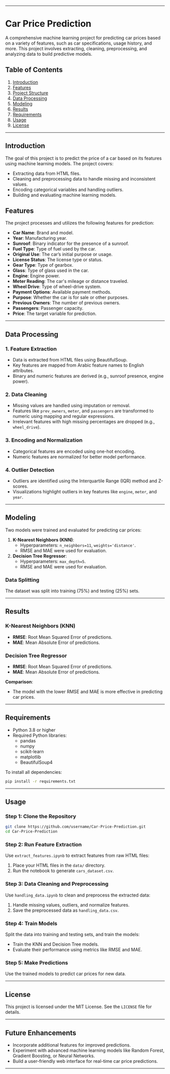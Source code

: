 
---

# Car Price Prediction

A comprehensive machine learning project for predicting car prices based on a variety of features, such as car specifications, usage history, and more. This project involves extracting, cleaning, preprocessing, and analyzing data to build predictive models.

## Table of Contents
1. [Introduction](#introduction)
2. [Features](#features)
3. [Project Structure](#project-structure)
4. [Data Processing](#data-processing)
5. [Modeling](#modeling)
6. [Results](#results)
7. [Requirements](#requirements)
8. [Usage](#usage)
9. [License](#license)

---

## Introduction

The goal of this project is to predict the price of a car based on its features using machine learning models. The project covers:
- Extracting data from HTML files.
- Cleaning and preprocessing data to handle missing and inconsistent values.
- Encoding categorical variables and handling outliers.
- Building and evaluating machine learning models.

## Features

The project processes and utilizes the following features for prediction:

- **Car Name**: Brand and model.
- **Year**: Manufacturing year.
- **Sunroof**: Binary indicator for the presence of a sunroof.
- **Fuel Type**: Type of fuel used by the car.
- **Original Use**: The car’s initial purpose or usage.
- **License Status**: The license type or status.
- **Gear Type**: Type of gearbox.
- **Glass**: Type of glass used in the car.
- **Engine**: Engine power.
- **Meter Reading**: The car's mileage or distance traveled.
- **Wheel Drive**: Type of wheel-drive system.
- **Payment Options**: Available payment methods.
- **Purpose**: Whether the car is for sale or other purposes.
- **Previous Owners**: The number of previous owners.
- **Passengers**: Passenger capacity.
- **Price**: The target variable for prediction.

---

## Data Processing

### 1. Feature Extraction
- Data is extracted from HTML files using BeautifulSoup.
- Key features are mapped from Arabic feature names to English attributes.
- Binary and numeric features are derived (e.g., sunroof presence, engine power).

### 2. Data Cleaning
- Missing values are handled using imputation or removal.
- Features like `prev_owners`, `meter`, and `passengers` are transformed to numeric using mapping and regular expressions.
- Irrelevant features with high missing percentages are dropped (e.g., `wheel_drive`).

### 3. Encoding and Normalization
- Categorical features are encoded using one-hot encoding.
- Numeric features are normalized for better model performance.

### 4. Outlier Detection
- Outliers are identified using the Interquartile Range (IQR) method and Z-scores.
- Visualizations highlight outliers in key features like `engine`, `meter`, and `year`.

---

## Modeling

Two models were trained and evaluated for predicting car prices:
1. **K-Nearest Neighbors (KNN)**:
   - Hyperparameters: `n_neighbors=11`, `weights='distance'`.
   - RMSE and MAE were used for evaluation.
2. **Decision Tree Regressor**:
   - Hyperparameters: `max_depth=5`.
   - RMSE and MAE were used for evaluation.

### Data Splitting
The dataset was split into training (75%) and testing (25%) sets.

---

## Results

### K-Nearest Neighbors (KNN)
- **RMSE**: Root Mean Squared Error of predictions.
- **MAE**: Mean Absolute Error of predictions.

### Decision Tree Regressor
- **RMSE**: Root Mean Squared Error of predictions.
- **MAE**: Mean Absolute Error of predictions.

**Comparison**:
- The model with the lower RMSE and MAE is more effective in predicting car prices.

---

## Requirements

- Python 3.8 or higher
- Required Python libraries:
  - pandas
  - numpy
  - scikit-learn
  - matplotlib
  - BeautifulSoup4

To install all dependencies:
```bash
pip install -r requirements.txt
```

---

## Usage

### Step 1: Clone the Repository
```bash
git clone https://github.com/username/Car-Price-Prediction.git
cd Car-Price-Prediction
```

### Step 2: Run Feature Extraction
Use `extract_features.ipynb` to extract features from raw HTML files:
1. Place your HTML files in the `data/` directory.
2. Run the notebook to generate `cars_dataset.csv`.

### Step 3: Data Cleaning and Preprocessing
Use `handling_data.ipynb` to clean and preprocess the extracted data:
1. Handle missing values, outliers, and normalize features.
2. Save the preprocessed data as `handling_data.csv`.

### Step 4: Train Models
Split the data into training and testing sets, and train the models:
- Train the KNN and Decision Tree models.
- Evaluate their performance using metrics like RMSE and MAE.

### Step 5: Make Predictions
Use the trained models to predict car prices for new data.

---

## License

This project is licensed under the MIT License. See the `LICENSE` file for details.

---

## Future Enhancements

- Incorporate additional features for improved predictions.
- Experiment with advanced machine learning models like Random Forest, Gradient Boosting, or Neural Networks.
- Build a user-friendly web interface for real-time car price predictions.

---

